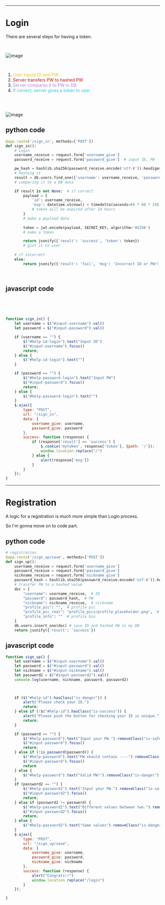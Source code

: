 
---

# Login

There are several steps for having a token.

<br>

![image](https://user-images.githubusercontent.com/99746319/166879949-a09c1f3f-c952-4651-9b1a-de94c4c9587f.png)


<br>

1. <span style="color:rgb(241,196,15)">User inputs ID and PW</span>
2. <span style="color:rgb(181,21,21)">Server transfers PW to hashed PW</span>
3. <span style="color:rgb(171,130,221)">Server compares it to PW in DB</span>
4. <span style="color:rgb(34,202,224)">If correct, server gives a token to user</span>


<br>
<br>

![image](https://user-images.githubusercontent.com/99746319/167427916-ab8fcccb-6523-444e-a393-bb65b7841f1f.png)

## python code

```python
@app.route('/sign_in', methods=['POST'])
def sign_in():
    # Login
    username_receive = request.form['username_give']
    password_receive = request.form['password_give']  # input ID, PW

    pw_hash = hashlib.sha256(password_receive.encode('utf-8')).hexdigest()  
    # hashing it
    result = db.users.find_one({'username': username_receive, 'password': pw_hash}) 
    # comparing it to a DB data

    if result is not None:  # if correct
        payload = {
            'id': username_receive,
            'exp': datetime.utcnow() + timedelta(seconds=60 * 60 * 24)  
            # token will be expired after 24 hours
        } 
        # make a payload data
        
        token = jwt.encode(payload, SECRET_KEY, algorithm='HS256') 
        # make a token

        return jsonify({'result': 'success', 'token': token}) 
        # givt it to user
        
    # if incorrect
    else:
        return jsonify({'result': 'fail', 'msg': 'Incorrect ID or PW!!'})
```

<br>

## javascript code

<br>
<br>

```javascript

function sign_in() {
    let username = $("#input-username").val()
    let password = $("#input-password").val()

    if (username == "") {
        $("#help-id-login").text("Input ID")
        $("#input-username").focus()
        return;
    } else {
        $("#help-id-login").text("")
    }

    if (password == "") {
        $("#help-password-login").text("Input PW")
        $("#input-password").focus()
        return;
    } else {
        $("#help-password-login").text("")
    }
    $.ajax({
        type: "POST",
        url: "/sign_in",
        data: {
            username_give: username,
            password_give: password
        },
        success: function (response) {
            if (response['result'] == 'success') {
                $.cookie('mytoken', response['token'], {path: '/'});
                window.location.replace("/")
            } else {
                alert(response['msg'])
            }
        }
    });
}

```

-----


# Registration

A logic for a registration is much more simple than Login process.

So I'm gonna move on to code part.

## python code

```python
# registration
@app.route('/sign_up/save', methods=['POST'])
def sign_up():
    username_receive = request.form['username_give']
    password_receive = request.form['password_give']
    nickname_receive = request.form['nickname_give']
    password_hash = hashlib.sha256(password_receive.encode('utf-8')).hexdigest() 
    # transfer PW to a hashed value
    doc = {
        "username": username_receive,  # ID
        "password": password_hash,  # PW
        "nickname": nickname_receive,  # nickname
        "profile_pic": "",  # profile pic
        "profile_pic_real": "profile_pics/profile_placeholder.png",  # dafault profile pic
        "profile_info": ""  # profile bio
    }
    db.users.insert_one(doc) # save ID and hashed PW in my DB
    return jsonify({'result': 'success'})

```

## javascript code

```javascript
function sign_up() {
    let username = $("#input-username").val()
    let password = $("#input-password").val()
    let nickname = $("#input-nickname").val()
    let password2 = $("#input-password2").val()
    console.log(username, nickname, password, password2)
	
  	

    if ($("#help-id").hasClass("is-danger")) {
        alert("Please check your ID.")
        return;
    } else if (!$("#help-id").hasClass("is-success")) {
        alert("Please push the button for checking your ID is unique.")
        return;
    }

    if (password == "") {
        $("#help-password").text("Input your PW.").removeClass("is-safe").addClass("is-danger")
        $("#input-password").focus()
        return;
    } else if (!is_password(password)) {
        $("#help-password").text("PW should contain ----").removeClass("is-safe").addClass("is-danger")
        $("#input-password").focus()
        return
    } else {
        $("#help-password").text("Valid PW!").removeClass("is-danger").addClass("is-success")
    }
    if (password2 == "") {
        $("#help-password2").text("Input your PW.").removeClass("is-safe").addClass("is-danger")
        $("#input-password2").focus()
        return;
    } else if (password2 != password) {
        $("#help-password2").text("Different values between two.").removeClass("is-safe").addClass("is-danger")
        $("#input-password2").focus()
        return;
    } else {
        $("#help-password2").text("Same values").removeClass("is-danger").addClass("is-success")
    }
    $.ajax({
        type: "POST",
        url: "/sign_up/save",
        data: {
            username_give: username,
            password_give: password,
            nickname_give: nickname
        },
        success: function (response) {
            alert("Congrats!!")
            window.location.replace("/login")
        }
    });

}
```